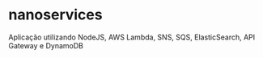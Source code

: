 # nanoservices
Aplicação  utilizando NodeJS, AWS Lambda, SNS, SQS, ElasticSearch, API Gateway e DynamoDB
